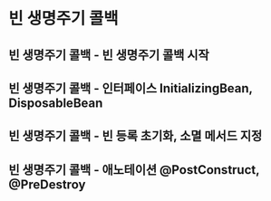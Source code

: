 # 빈 생명주기 콜백
## 빈 생명주기 콜백 - 빈 생명주기 콜백 시작
## 빈 생명주기 콜백 - 인터페이스 InitializingBean, DisposableBean 
## 빈 생명주기 콜백 - 빈 등록 초기화, 소멸 메서드 지정
## 빈 생명주기 콜백 - 애노테이션 @PostConstruct, @PreDestroy
